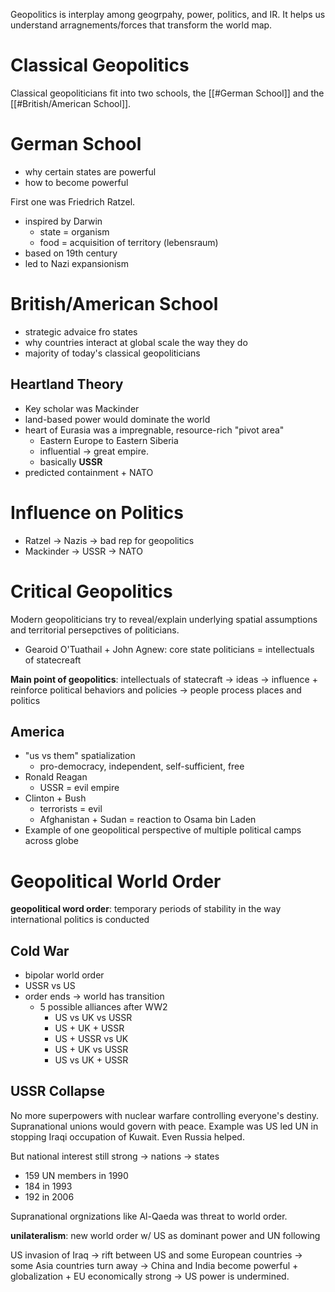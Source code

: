 Geopolitics is interplay among geogrpahy, power, politics, and IR. It helps us understand arragnements/forces that transform the world map.

# Classical Geopolitics

Classical geopoliticians fit into two schools, the [[#German School]] and the [[#British/American School]].

# German School

- why certain states are powerful
- how to become powerful

First one was Friedrich Ratzel.
- inspired by Darwin
	- state = organism
	- food = acquisition of territory (lebensraum)
- based on 19th century
- led to Nazi expansionism

# British/American School

- strategic advaice fro states
- why countries interact at global scale the way they do
- majority of today's classical geopoliticians

## Heartland Theory

- Key scholar was Mackinder
- land-based power would dominate the world 
- heart of Eurasia was a impregnable, resource-rich "pivot area" 
	- Eastern Europe to Eastern Siberia
	- influential -> great empire.
	- basically **USSR**
- predicted containment + NATO

# Influence on Politics

- Ratzel -> Nazis -> bad rep for geopolitics
- Mackinder -> USSR -> NATO

# Critical Geopolitics

Modern geopoliticians try to reveal/explain underlying spatial assumptions and territorial persepctives of politicians.
- Gearoid O'Tuathail + John Agnew: core state politicians = intellectuals of statecreaft

**Main point of geopolitics**: intellectuals of statecraft -> ideas -> influence + reinforce political behaviors and policies -> people process places and politics

## America

- "us vs them" spatialization
	- pro-democracy, independent, self-sufficient, free
- Ronald Reagan
	- USSR = evil empire
- Clinton + Bush
	- terrorists = evil
	- Afghanistan + Sudan = reaction to Osama bin Laden
- Example of one geopolitical perspective of multiple political camps across globe

# Geopolitical World Order

**geopolitical word order**: temporary periods of stability in the way international politics is conducted

## Cold War

- bipolar world order
- USSR vs US
- order ends -> world has transition
	- 5 possible alliances after WW2
		- US vs UK vs USSR
		- US + UK + USSR
		- US + USSR vs UK
		- US + UK vs USSR
		- US vs UK + USSR

## USSR Collapse

No more superpowers with nuclear warfare controlling everyone's destiny. Supranational unions would govern with peace. Example was US led UN in stopping Iraqi occupation of Kuwait. Even Russia helped.

But national interest still strong -> nations -> states
- 159 UN members in 1990
- 184 in 1993
- 192 in 2006

Supranational orgnizations like Al-Qaeda was threat to world order.

**unilateralism**: new world order w/ US as dominant power and UN following

US invasion of Iraq -> rift between US and some European countries -> some Asia countries turn away -> China and India become powerful + globalization + EU economically strong -> US power is undermined.

 